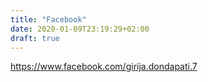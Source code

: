 ```yaml
---
title: "Facebook"
date: 2020-01-09T23:19:29+02:00
draft: true
---
```


https://www.facebook.com/girija.dondapati.7